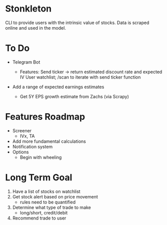 # Stonkleton
CLI to provide users with the intrinsic value of stocks. Data is scraped online and used in the model.

# To Do
- Telegram Bot 
    - Features:
        Send ticker -> return estimated discount rate and expected IV
        User watchlist; /scan to iterate with send ticker function

- Add a range of expected earnings estimates
    - Get 5Y EPS growth estimate from Zachs (via Scrapy)

# Features Roadmap
- Screener
    - IVx, TA
- Add more fundamental calculations
- Notification system
- Options
    - Begin with wheeling

# Long Term Goal
1. Have a list of stocks on watchlist
2. Get stock alert based on price movement
    - rules need to be quantified
3. Determine what type of trade to make
    - long/short, credit/debit
4. Recommend trade to user
